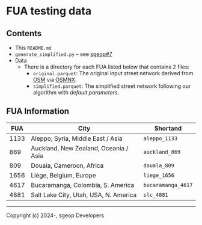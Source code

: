 # FUA testing data

## Contents

* This `README.md`
* `generate_simplified.py` – see [sgeop#7](https://github.com/uscuni/sgeop/issues/7)
* Data
   * There is a directory for each FUA listed below that contains 2 files:
      * `original.parquet`: The original input street network derived from [OSM](https://www.openstreetmap.org/about) via [OSMNX](https://osmnx.readthedocs.io/en/stable/).
      * `simplified.parquet`: The simplified street network following our algorithm with *default parameters*.

## FUA Information

| FUA  | City                                   | Shortand              |
| ---  | ---                                    | ---                   |
| 1133 | Aleppo, Syria, Middle East / Asia      | `aleppo_1133`         |
| 869  | Auckland, New Zealand, Oceania / Asia  | `auckland_869`        |
| 809  | Douala, Cameroon, Africa               | `douala_809`          |
| 1656 | Liège, Belgium, Europe                 | `liege_1656`          |
| 4617 | Bucaramanga, Colombia, S. America      | `bucaramanga_4617`    |
| 4881 | Salt Lake City, Utah, USA, N. America  | `slc_4881`            |

---------------------------------------

Copyright (c) 2024-, sgeop Developers
